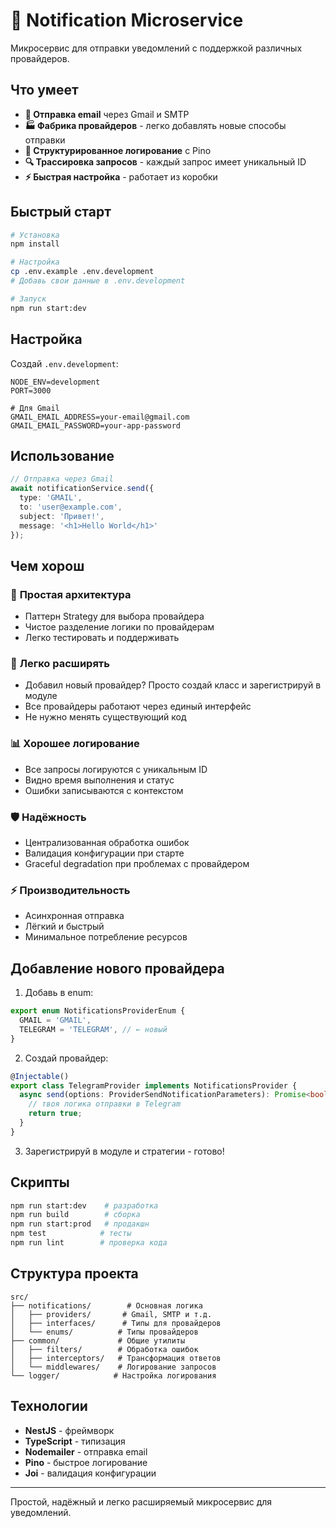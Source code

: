 # 🔔 Notification Microservice

Микросервис для отправки уведомлений с поддержкой различных провайдеров.

## Что умеет

- **📧 Отправка email** через Gmail и SMTP
- **🏭 Фабрика провайдеров** - легко добавлять новые способы отправки
- **📝 Структурированное логирование** с Pino
- **🔍 Трассировка запросов** - каждый запрос имеет уникальный ID
- **⚡ Быстрая настройка** - работает из коробки

## Быстрый старт

```bash
# Установка
npm install

# Настройка
cp .env.example .env.development
# Добавь свои данные в .env.development

# Запуск
npm run start:dev
```

## Настройка

Создай `.env.development`:

```env
NODE_ENV=development
PORT=3000

# Для Gmail
GMAIL_EMAIL_ADDRESS=your-email@gmail.com
GMAIL_EMAIL_PASSWORD=your-app-password
```

## Использование

```typescript
// Отправка через Gmail
await notificationService.send({
  type: 'GMAIL',
  to: 'user@example.com',
  subject: 'Привет!',
  message: '<h1>Hello World</h1>'
});
```

## Чем хорош

### 🎯 **Простая архитектура**
- Паттерн Strategy для выбора провайдера
- Чистое разделение логики по провайдерам
- Легко тестировать и поддерживать

### 🔧 **Легко расширять**
- Добавил новый провайдер? Просто создай класс и зарегистрируй в модуле
- Все провайдеры работают через единый интерфейс
- Не нужно менять существующий код

### 📊 **Хорошее логирование**
- Все запросы логируются с уникальным ID
- Видно время выполнения и статус
- Ошибки записываются с контекстом

### 🛡️ **Надёжность**
- Централизованная обработка ошибок
- Валидация конфигурации при старте
- Graceful degradation при проблемах с провайдером

### ⚡ **Производительность**
- Асинхронная отправка
- Лёгкий и быстрый
- Минимальное потребление ресурсов

## Добавление нового провайдера

1. Добавь в enum:
```typescript
export enum NotificationsProviderEnum {
  GMAIL = 'GMAIL',
  TELEGRAM = 'TELEGRAM', // ← новый
}
```

2. Создай провайдер:
```typescript
@Injectable()
export class TelegramProvider implements NotificationsProvider {
  async send(options: ProviderSendNotificationParameters): Promise<boolean> {
    // твоя логика отправки в Telegram
    return true;
  }
}
```

3. Зарегистрируй в модуле и стратегии - готово!

## Скрипты

```bash
npm run start:dev    # разработка
npm run build        # сборка
npm run start:prod   # продакшн
npm test            # тесты
npm run lint        # проверка кода
```

## Структура проекта

```
src/
├── notifications/        # Основная логика
│   ├── providers/       # Gmail, SMTP и т.д.
│   ├── interfaces/      # Типы для провайдеров
│   └── enums/          # Типы провайдеров
├── common/             # Общие утилиты
│   ├── filters/        # Обработка ошибок
│   ├── interceptors/   # Трансформация ответов
│   └── middlewares/    # Логирование запросов
└── logger/            # Настройка логирования
```

## Технологии

- **NestJS** - фреймворк
- **TypeScript** - типизация
- **Nodemailer** - отправка email
- **Pino** - быстрое логирование
- **Joi** - валидация конфигурации

---

Простой, надёжный и легко расширяемый микросервис для уведомлений.